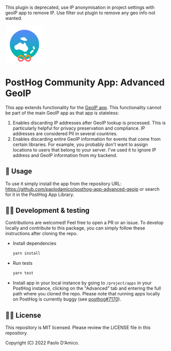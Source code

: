 This plugin is deprecated, use IP anonymisation in project settings with geoIP app to remove IP. Use filter out plugin to remove any geo info not wanted.

<img src="logo.png" alt="Advanced GeoIP logo" width="120px" />

# PostHog Community App: Advanced GeoIP

This app extends functionality for the [GeoIP app](https://github.com/PostHog/posthog-plugin-geoip). This functionality cannot be part of the main GeoIP app as that app is stateless:

1. Enables discarding IP addresses after GeoIP lookup is processed. This is particularly helpful for privacy preservation and compliance. IP addresses are considered PII in several countries.
2. Enables discarding entire GeoIP information for events that come from certain libraries. For example, you probably don't want to assign locations to users that belong to your server. I've used it to ignore IP address and GeoIP information from my backend.

## 🚀 Usage

To use it simply install the app from the repository URL: https://github.com/paolodamico/posthog-app-advanced-geoip or search for it in the PostHog App Library.

## 🧑‍💻 Development & testing

Contributions are welcomed! Feel free to open a PR or an issue. To develop locally and contribute to this package, you can simply follow these instructions after cloning the repo.

-   Install dependencies
    ```bash
    yarn install
    ```
-   Run tests
    ```bash
    yarn test
    ```
-   Install app in your local instance by going to `/project/apps` in your PostHog instance, clicking on the "Advanced" tab and entering the full path where you cloned the repo. Please note that running apps locally on PostHog is currently buggy (see [posthog#7170](https://github.com/PostHog/posthog/issues/7170)).

## 🧑‍⚖️ License

This repository is MIT licensed. Please review the LICENSE file in this repository.

Copyright (C) 2022 Paolo D'Amico.
